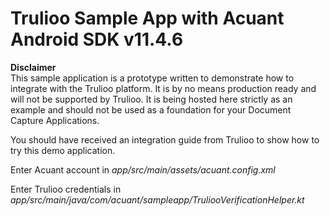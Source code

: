 # Trulioo Sample App with Acuant Android SDK v11.4.6

**Disclaimer**  
This sample application is a prototype written to demonstrate how to integrate with the Trulioo platform. It is by no means production ready and will not be supported by Trulioo. It is being hosted here strictly as an example and should not be used as a foundation for your Document Capture Applications.

You should have received an integration guide from Trulioo to show how to try this demo application.

Enter Acuant account in *app/src/main/assets/acuant.config.xml*

Enter Trulioo credentials in *app/src/main/java/com/acuant/sampleapp/TruliooVerificationHelper.kt*
